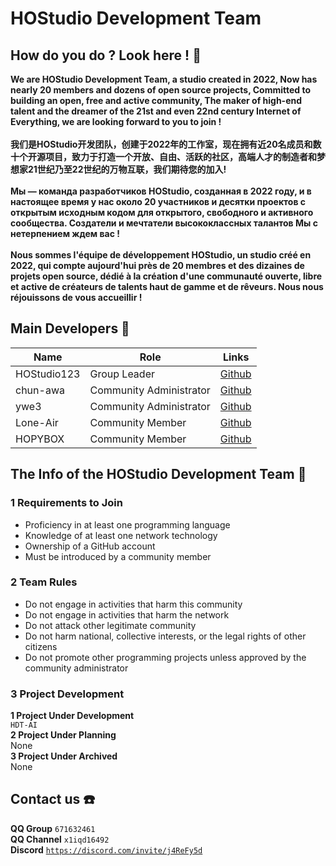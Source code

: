 # HOStudio Development Team
## How do you do ? Look here ! 👋
**We are HOStudio Development Team, a studio created in 2022, Now has nearly 20 members and dozens of open source projects, Committed to building an open, free and active community, The maker of high-end talent and the dreamer of the 21st and even 22nd century Internet of Everything, we are looking forward to you to join !<br><br>
我们是HOStudio开发团队，创建于2022年的工作室，现在拥有近20名成员和数十个开源项目，致力于打造一个开放、自由、活跃的社区，高端人才的制造者和梦想家21世纪乃至22世纪的万物互联，我们期待您的加入!<br><br>
Мы — команда разработчиков HOStudio, созданная в 2022 году, и в настоящее время у нас около 20 участников и десятки проектов с открытым исходным кодом для открытого, свободного и активного сообщества. Создатели и мечтатели высококлассных талантов Мы с нетерпением ждем вас !<br><br>
Nous sommes l'équipe de développement HOStudio, un studio créé en 2022, qui compte aujourd'hui près de 20 membres et des dizaines de projets open source, dédié à la création d'une communauté ouverte, libre et active de créateurs de talents haut de gamme et de rêveurs. Nous nous réjouissons de vous accueillir !**

## Main Developers 👥
**Name**|**Role**|**Links**|
--------|--------|---------|
HOStudio123|Group Leader|[Github](https://github.com/HOStudio123)
chun-awa|Community Administrator|[Github](https://github.com/chun-awa)
ywe3|Community Administrator|[Github](https://github.com/ywe3)
Lone-Air|Community Member|[Github](https://github.com/Lone-Air)
HOPYBOX|Community Member|[Github](https://github.com/HOPYBOX)

## The Info of the HOStudio Development Team 📑

### 1 Requirements to Join
- Proficiency in at least one programming language
- Knowledge of at least one network technology
- Ownership of a GitHub account
- Must be introduced by a community member

### 2 Team Rules
- Do not engage in activities that harm this community
- Do not engage in activities that harm the network
- Do not attack other legitimate community
- Do not harm national, collective interests, or the legal rights of other citizens
- Do not promote other programming projects unless approved by the community administrator

### 3 Project Development
**1 Project Under Development**<br>
`HDT-AI`<br>
**2 Project Under Planning**<br>
None<br>
**3 Project Under Archived**<br>
None<br>

## Contact us ☎️
**QQ Group** `671632461`<br>
**QQ Channel** `x1iqd16492`<br>
**Discord** [`https://discord.com/invite/j4ReFy5d`](https://discord.com/invite/j4ReFy5d)
